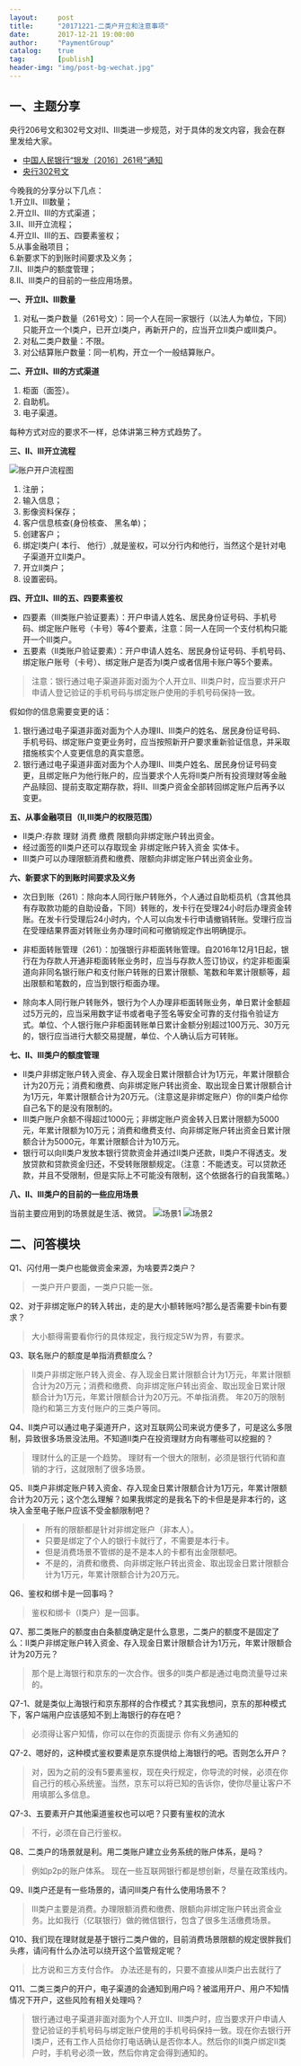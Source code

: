 ```yaml
---                                                                             
layout:     post                                                
title:      "20171221-二类户开立和注意事项"                                                                               
date:       2017-12-21 19:00:00                                                                               
author:     "PaymentGroup"         
catalog: 	true                                   
tag:		[publish]                                    
header-img: "img/post-bg-wechat.jpg"                                         
---        
```


## 一、主题分享

央行206号文和302号文对Ⅱ、Ⅲ类进一步规范，对于具体的发文内容，我会在群里发给大家。
- [中国人民银行“银发〔2016〕261号”通知](http://static.cocolian.org/attach/261.doc)  
- [央行302号文](http://static.cocolian.org/attach/302.doc)  

今晚我的分享分以下几点：  
1.开立Ⅱ、Ⅲ数量；  
2.开立Ⅱ、Ⅲ的方式渠道；  
3.Ⅱ、Ⅲ开立流程；  
4.开立Ⅱ、Ⅲ的五、四要素鉴权；  
5.从事金融项目；  
6.新要求下的到账时间要求及义务；  
7.Ⅱ、Ⅲ类户的额度管理；  
8.Ⅱ、Ⅲ类户的目前的一些应用场景。  

**一、开立Ⅱ、Ⅲ数量**
1. 对私一类户数量（261号文）：同一个人在同一家银行（以法人为单位，下同）只能开立一个Ⅰ类户，已开立Ⅰ类户，再新开户的，应当开立Ⅱ类户或Ⅲ类户。
2. 对私二类户数量：不限。
3. 对公结算账户数量：同一机构，开立一个一般结算账户。

**二、开立Ⅱ、Ⅲ的方式渠道**

1. 柜面（面签）。
2. 自助机。
3. 电子渠道。

每种方式对应的要求不一样，总体讲第三种方式趋势了。

**三、Ⅱ、Ⅲ开立流程**


![账户开户流程图](http://static.cocolian.org/img/2017/20171221_193958.png)

1. 注册；
2. 输入信息；
3. 影像资料保存；
4. 客户信息核查(身份核查、 黑名单)；
5. 创建客户；
6. 绑定I类户( 本行、 他行）,就是鉴权，可以分行内和他行，当然这个是针对电子渠道开立II类户。
7. 开立Ⅱ类户；
8. 设置密码。


**四、开立Ⅱ、Ⅲ的五、四要素鉴权**

- 四要素（III类账户验证要素）：开户申请人姓名、居民身份证号码、手机号码、绑定账户账号（卡号）等4个要素，注意：同一人在同一个支付机构只能开一个Ⅲ类户。
- 五要素（II类账户验证要素）：开户申请人姓名、居民身份证号码、手机号码、绑定账户账号（卡号）、绑定账户是否为Ⅰ类户或者信用卡账户等5个要素。
> 注意：银行通过电子渠道非面对面为个人开立Ⅱ、Ⅲ类户时，应当要求开户申请人登记验证的手机号码与绑定账户使用的手机号码保持一致。

假如你的信息需要变更的话：
1. 银行通过电子渠道非面对面为个人办理Ⅱ、Ⅲ类户的姓名、居民身份证号码、手机号码、绑定账户变更业务时，应当按照新开户要求重新验证信息，并采取措施核实个人变更信息的真实意愿。
2. 银行通过电子渠道非面对面为个人办理Ⅱ、Ⅲ类户姓名、居民身份证号码变更，且绑定账户为他行账户的，应当要求个人先将Ⅱ类户所有投资理财等金融产品赎回、提前支取定期存款，将Ⅱ、Ⅲ类户资金全部转回绑定账户后再予以变更。

**五、从事金融项目（II,III类户的权限范围）**
- Ⅱ类户:存款 理财 消费 缴费 限额向非绑定账户转出资金。   
- 经过面签的Ⅱ类户还可以存取现金 非绑定账户转入资金 实体卡。  
- Ⅲ类户可以办理限额消费和缴费、限额向非绑定账户转出资金业务。  

**六、新要求下的到账时间要求及义务**
-  次日到账（261）：除向本人同行账户转账外，个人通过自助柜员机（含其他具有存取款功能的自助设备，下同）转账的，发卡行在受理24小时后办理资金转账。在发卡行受理后24小时内，个人可以向发卡行申请撤销转账。受理行应当在受理结果界面对转账业务办理时间和可撤销规定作出明确提示。
-  非柜面转账管理（261）：加强银行非柜面转账管理。自2016年12月1日起，银行在为存款人开通非柜面转账业务时，应当与存款人签订协议，约定非柜面渠道向非同名银行账户和支付账户转账的日累计限额、笔数和年累计限额等，超出限额和笔数的，应当到银行柜面办理。

- 除向本人同行账户转账外，银行为个人办理非柜面转账业务，单日累计金额超过5万元的，应当采用数字证书或者电子签名等安全可靠的支付指令验证方式。单位、个人银行账户非柜面转账单日累计金额分别超过100万元、30万元的，银行应当进行大额交易提醒，单位、个人确认后方可转账。

**七、Ⅱ、Ⅲ类户的额度管理**
-  Ⅱ类户非绑定账户转入资金、存入现金日累计限额合计为1万元，年累计限额合计为20万元；消费和缴费、向非绑定账户转出资金、取出现金日累计限额合计为1万元，年累计限额合计为20万元。（注意这是非绑定账户）你的II类户给你自己名下的是没有限制的。  
- Ⅲ类户账户余额不得超过1000元；非绑定账户资金转入日累计限额为5000元，年累计限额为10万元；消费和缴费支付、向非绑定账户转出资金日累计限额合计为5000元，年累计限额合计为10万元。  
- 银行可以向Ⅱ类户发放本银行贷款资金并通过Ⅱ类户还款，Ⅱ类户不得透支。发放贷款和贷款资金归还，不受转账限额规定。（注意：不能透支。可以贷款还款，并且不受限制，但是实际上不可能没有限制，这个依据各行的自我策略。）

**八、Ⅱ、Ⅲ类户的目前的一些应用场景** 

当前主要应用到的场景就是生活、微贷。
![场景1](http://static.cocolian.org/img/2017/20171221_195600.png)
![场景2](http://static.cocolian.org/img/2017/20171221_195805.png)


## 二、问答模块
Q1、闪付用一类户也能做资金来源，为啥要弄2类户？ 
> 一类户开户要面，一类户只能一张。 

Q2、对于非绑定账户的转入转出，走的是大小额转账吗?那么是否需要卡bin有要求？  
> 大小额得需要看你行的具体规定，我行规定5W为界，有要求。  

Q3、联名账户的额度是单指消费额度么？  
>  Ⅱ类户非绑定账户转入资金、存入现金日累计限额合计为1万元，年累计限额合计为20万元；消费和缴费、向非绑定账户转出资金、取出现金日累计限额合计为1万元，年累计限额合计为20万元。不单指消费。
> 年20万的限制隐约和第三方支付账户的三类户等同。

Q4、II类户可以通过电子渠道开户，这对互联网公司来说方便多了，可是这么多限制，异致很多场景没法用。不知道II类户在投资理财方向有哪些可以挖掘的？
> 理财什么的正是一个趋势。
> 理财有一个很大的限制，必须是银行代销和直销的才行，这就限制了很多场景。

Q5、Ⅱ类户非绑定账户转入资金、存入现金日累计限额合计为1万元，年累计限额合计为20万元；这个怎么理解？如果我绑定的是我名下的卡但是是非本行的，这块入金至电子账户应该不受金额限制吧？
> - 所有的限额都是针对非绑定账户（非本人）。  
> - 只要是绑定了个人的银行卡就行了，不需要是本行卡。  
> - 但是消费场景不管绑的是不是本人的卡都有出金限额吧。  
> - 不是的，消费和缴费、向非绑定账户转出资金、取出现金日累计限额合计为1万元，年累计限额合计为20万元。  

Q6、鉴权和绑卡是一回事吗？
> 鉴权和绑卡（I类户）是一回事。

Q7、那二类账户的额度由白条额度确定是什么意思，二类户的额度不是固定了么：Ⅱ类户非绑定账户转入资金、存入现金日累计限额合计为1万元，年累计限额合计为20万元？
> 那个是上海银行和京东的一次合作。很多的II类户都是通过电商流量导过来的。

Q7-1、就是类似上海银行和京东那样的合作模式？其实我想问，京东的那种模式下，客户端用户应该感知不到上海银行的存在吧？  
> 必须得让客户知情，你可以在你的页面提示   你有义务通知的  

Q7-2、嗯好的，这种模式鉴权要素是京东提供给上海银行的吧。否则怎么开户？
> 对，因为之前的没有5要素鉴权，现在央行规定，你导流的时候，必须在你自己行的核心系统鉴。当然，京东可以将已知的告诉你，使你尽量让客户不用填那么多信息。  

Q7-3、五要素开户其他渠道鉴权也可以吧？只要有鉴权的流水
> 不行，必须在自己行鉴权。

Q8、二类户的场景就是利。用二类账户建立业务系统的账户体系，是吗？
> 例如p2p的账户体系。
> 现在一些互联网银行都是想创新，尽量在政策线内。

Q9、II类户还是有一些场景的，请问III类户有什么使用场景不？
> III类户主要是消费。办理限额消费和缴费、限额向非绑定账户转出资金业务。比如我行（亿联银行）做的微信银行，包含了很多生活缴费场景。

Q10、我们现在理财就是基于银行二类户做的，目前消费场景限额的规定很胖我们头疼，请问有什么办法可以绕开这个监管规定呢？
> 比方说和三方支付合作。
> 办法还是有的，只要不直接从II类户出去就行了

Q11、二类三类户的开户，电子渠道的会通知到用户吗？被滥用开户、用户不知情情况下开户，这些风险有相关处理吗？
> 银行通过电子渠道非面对面为个人开立Ⅱ、Ⅲ类户时，应当要求开户申请人登记验证的手机号码与绑定账户使用的手机号码保持一致。现在你去银行开I类户，还有工作人员给你打电话确认是否你本人。然后你的II类户绑定II类户时，手机号必须一致，然后你肯定会得到通知的。
